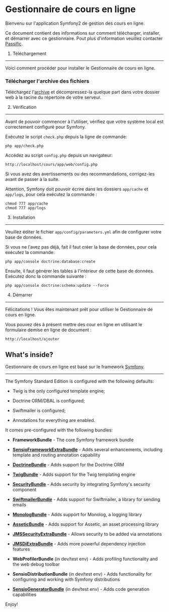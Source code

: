 Gestionnaire de cours en ligne
========================

Bienvenu sur l'application Symfony2 de gestion des cours en ligne.

Ce document contient des informations sur comment télécharger, installer, et démarrer
avec ce gestionnaire. Pout plus d'information veuillez contacter [Passific][1].

1) Téléchargement
----------------------------------

Voici comment procéder pour installer le Gestionnaire de cours en ligne.

### Télécharger l'archive des fichiers

Téléchargez l'[archive][2] et décompressez-la quelque part
dans votre dossier web à la racine du répertoire de votre serveur.


2) Vérification
-------------------------------------

Avant de pouvoir commencer à l'utiliser, vérifiez que votre système local est correctement
configuré pour Symfony.

Exécutez le script `check.php` depuis la ligne de commande:

    php app/check.php

Accédez au script `config.php` depuis un navigateur:

    http://localhost/cours/app/web/config.php

Si vous avez des avertissements ou des recommandations, corrigez-les avant de passer à la suite.

Attention, Symfony doit pouvoir écrire dans les dossiers `app/cache` et `app/logs`, pour cela exécutez la commande :

    chmod 777 app/cache
    chmod 777 app/logs

3) Installation
--------------------------------

Veuillez éditer le fichier `app/config/parameters.yml` afin de configurer votre base de données.

Si vous ne l'avez pas déjà, fait il faut créer la base de données, pour cela exécutez la commande:

    php app/console doctrine:database:create

Ensuite, il faut générer les tables à l'intérieur de cette base de données. Exécutez donc la commande suivante :

    php app/console doctrine:schema:update --force


4) Démarrer
-------------------------------

Félicitations ! Vous êtes maintenant prêt pour utiliser le Gestionnaire de cours en ligne.

Vous pouvez dès à présent mettre des cour en ligne en utilisant le formulaire demise en ligne de document :

    http://localhost/ajouter


What's inside?
---------------

Gestionnaire de cours en ligne est basé sur le framework [Symfony][3].

---------------

The Symfony Standard Edition is configured with the following defaults:

  * Twig is the only configured template engine;

  * Doctrine ORM/DBAL is configured;

  * Swiftmailer is configured;

  * Annotations for everything are enabled.

It comes pre-configured with the following bundles:

  * **FrameworkBundle** - The core Symfony framework bundle

  * [**SensioFrameworkExtraBundle**][6] - Adds several enhancements, including
    template and routing annotation capability

  * [**DoctrineBundle**][7] - Adds support for the Doctrine ORM

  * [**TwigBundle**][8] - Adds support for the Twig templating engine

  * [**SecurityBundle**][9] - Adds security by integrating Symfony's security
    component

  * [**SwiftmailerBundle**][10] - Adds support for Swiftmailer, a library for
    sending emails

  * [**MonologBundle**][11] - Adds support for Monolog, a logging library

  * [**AsseticBundle**][12] - Adds support for Assetic, an asset processing
    library

  * [**JMSSecurityExtraBundle**][13] - Allows security to be added via
    annotations

  * [**JMSDiExtraBundle**][14] - Adds more powerful dependency injection
    features

  * **WebProfilerBundle** (in dev/test env) - Adds profiling functionality and
    the web debug toolbar

  * **SensioDistributionBundle** (in dev/test env) - Adds functionality for
    configuring and working with Symfony distributions

  * [**SensioGeneratorBundle**][15] (in dev/test env) - Adds code generation
    capabilities

Enjoy!

[1]:  https://github.com/Passific/
[2]:  https://github.com/Passific/cours
[3]:  http://symfony.com/
[6]:  http://symfony.com/doc/2.1/bundles/SensioFrameworkExtraBundle/index.html
[7]:  http://symfony.com/doc/2.1/book/doctrine.html
[8]:  http://symfony.com/doc/2.1/book/templating.html
[9]:  http://symfony.com/doc/2.1/book/security.html
[10]: http://symfony.com/doc/2.1/cookbook/email.html
[11]: http://symfony.com/doc/2.1/cookbook/logging/monolog.html
[12]: http://symfony.com/doc/2.1/cookbook/assetic/asset_management.html
[13]: http://jmsyst.com/bundles/JMSSecurityExtraBundle/master
[14]: http://jmsyst.com/bundles/JMSDiExtraBundle/master
[15]: http://symfony.com/doc/2.1/bundles/SensioGeneratorBundle/index.html
